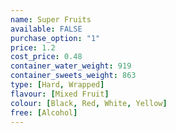 ```yaml
---
name: Super Fruits
available: FALSE
purchase_option: "1"
price: 1.2
cost_price: 0.48
container_water_weight: 919
container_sweets_weight: 863
type: [Hard, Wrapped]
flavour: [Mixed Fruit]
colour: [Black, Red, White, Yellow]
free: [Alcohol]
---
```

